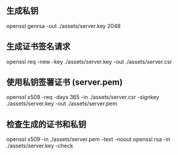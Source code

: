 ## 生成私钥
openssl genrsa -out ./assets/server.key 2048
## 生成证书签名请求
openssl req -new -key ./assets/server.key -out ./assets/server.csr
## 使用私钥签署证书 (server.pem)
openssl x509 -req -days 365 -in ./assets/server.csr -signkey ./assets/server.key -out ./assets/server.pem
## 检查生成的证书和私钥
openssl x509 -in ./assets/server.pem -text -noout
openssl rsa -in ./assets/server.key -check
